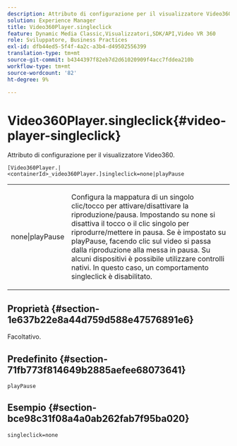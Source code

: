 ```yaml
---
description: Attributo di configurazione per il visualizzatore Video360.
solution: Experience Manager
title: Video360Player.singleclick
feature: Dynamic Media Classic,Visualizzatori,SDK/API,Video VR 360
role: Sviluppatore, Business Practices
exl-id: dfb44ed5-5f4f-4a2c-a3b4-d49502556399
translation-type: tm+mt
source-git-commit: b4344397f82eb7d2d61020909f4acc7fddea210b
workflow-type: tm+mt
source-wordcount: '82'
ht-degree: 9%

---
```


# Video360Player.singleclick{#video-player-singleclick}

Attributo di configurazione per il visualizzatore Video360.

`[Video360Player.|<containerId>_video360Player.]singleclick=none|playPause`

<table id="table_441553CD34C94A58A9D7CBF772DEDDB6"> 
 <tbody> 
  <tr> 
   <td colname="col1"> <p> <span class="codeph"> none|playPause</span> </p> </td> 
   <td colname="col2"> <p> Configura la mappatura di un singolo clic/tocco per attivare/disattivare la riproduzione/pausa. Impostando su <span class="codeph"> none</span> si disattiva il tocco o il clic singolo per riprodurre/mettere in pausa. Se è impostato su <span class="codeph"> playPause</span>, facendo clic sul video si passa dalla riproduzione alla messa in pausa. Su alcuni dispositivi è possibile utilizzare controlli nativi. In questo caso, un comportamento <span class="codeph"> singleclick</span> è disabilitato. </p> </td> 
  </tr> 
 </tbody> 
</table>

## Proprietà {#section-1e637b22e8a44d759d588e47576891e6}

Facoltativo.

## Predefinito {#section-71fb773f814649b2885aefee68073641}

`playPause`

## Esempio {#section-bce98c31f08a4a0ab262fab7f95ba020}

```
singleclick=none
```
